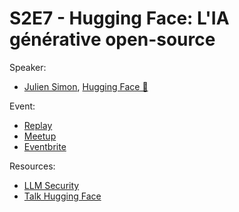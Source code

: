 
# S2E7 - Hugging Face: L'IA générative open-source

Speaker:
- [Julien Simon](https://www.linkedin.com/in/juliensimon/), [Hugging Face 🤗](https://huggingface.co/)

Event:
- [Replay](https://www.youtube.com/watch?v=8UWCLts47Ms)
- [Meetup](https://www.meetup.com/generative-ai-nantes/events/299526832/)
- [Eventbrite](https://www.eventbrite.com/e/billets-9-conf-par-hugging-face-lia-generative-open-source-853573991787)

Resources:
- [LLM Security](./llm-security.pdf)
- [Talk Hugging Face](./hugging-face.pdf)
